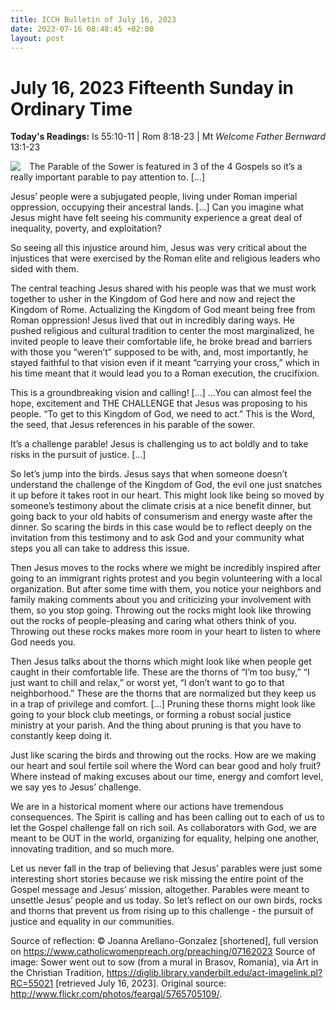 ```yaml
---
title: ICCH Bulletin of July 16, 2023
date: 2023-07-16 08:48:45 +02:00
layout: post
---
```


# July 16, 2023 Fifteenth Sunday in Ordinary Time 
<span style="float: right"><em>Welcome Father Bernward</em></span>
**Today's Readings:** Is 55:10-11 | Rom 8:18-23 | Mt 13:1-23


<img style="float: left; margin-right: 1em;" src="https://diglib.library.vanderbilt.edu/cdri/jpeg/sowerwentout.jpg">

The Parable of the Sower is featured in 3 of the 4 Gospels so it’s a really important parable to pay attention to. [...] 

Jesus’ people were a subjugated people, living under Roman imperial oppression, occupying their ancestral lands. [...] Can you imagine what Jesus might have felt seeing his community experience a great deal of inequality, poverty, and exploitation?

So seeing all this injustice around him, Jesus was very critical about the injustices that were exercised by the Roman elite and religious leaders who sided with them.

The central teaching Jesus shared with his people was that we must work together to usher in the Kingdom of God here and now and reject the Kingdom of Rome. Actualizing the Kingdom of God meant being free from Roman oppression! Jesus lived that out in incredibly daring ways. He pushed religious and cultural tradition to center the most marginalized, he invited people to leave their comfortable life, he broke bread and barriers with those you “weren’t” supposed to be with, and, most importantly, he stayed faithful to that vision even if it meant “carrying your cross,” which in his time meant that it would lead you to a Roman execution, the crucifixion.  

This is a groundbreaking vision and calling! [...] …You can almost feel the hope, excitement and THE CHALLENGE that Jesus was proposing to his people. “To get to this Kingdom of God, we need to act.” This is the Word, the seed, that Jesus references in his parable of the sower.

It’s a challenge parable! Jesus is challenging us to act boldly and to take risks in the pursuit of justice. [...]

So let’s jump into the birds. Jesus says that when someone doesn’t understand the challenge of the Kingdom of God, the evil one just snatches it up before it takes root in our heart. This might look like being so moved by someone’s testimony about the climate crisis at a nice benefit dinner, but going back to your old habits of consumerism and energy waste after the dinner. So scaring the birds in this case would be to reflect deeply on the invitation from this testimony and to ask God and your community what steps you all can take to address this issue.

Then Jesus moves to the rocks where we might be incredibly inspired after going to an immigrant rights protest and you begin volunteering with a local organization. But after some time with them, you notice your neighbors and family making comments about you and criticizing your involvement with them, so you stop going. Throwing out the rocks might look like throwing out the rocks of people-pleasing and caring what others think of you. Throwing out these rocks makes more room in your heart to listen to where God needs you.

Then Jesus talks about the thorns which might look like when people get caught in their comfortable life. These are the thorns of “I’m too busy,” “I just want to chill and relax,” or worst yet, “I don’t want to go to that neighborhood.” These are the thorns that are normalized but they keep us in a trap of privilege and comfort. [...] Pruning these thorns might look like going to your block club meetings, or forming a robust social justice ministry at your parish. And the thing about pruning is that you have to constantly keep doing it.    

Just like scaring the birds and throwing out the rocks. How are we making our heart and soul fertile soil where the Word can bear good and holy fruit? Where instead of making excuses about our time, energy and comfort level, we say yes to Jesus’ challenge.

We are in a historical moment where our actions have tremendous consequences. The Spirit is calling and has been calling out to each of us to let the Gospel challenge fall on rich soil. As collaborators with God, we are meant to be OUT in the world, organizing for equality, helping one another, innovating tradition, and so much more.  

Let us never fall in the trap of believing that Jesus’ parables were just some interesting short stories because we risk missing the entire point of the Gospel message and Jesus’ mission, altogether. Parables were meant to unsettle Jesus’ people and us today. So let’s reflect on our own birds, rocks and thorns that prevent us from rising up to this challenge - the pursuit of justice and equality in our communities. 

Source of reflection: © Joanna Arellano-Gonzalez [shortened], full version on https://www.catholicwomenpreach.org/preaching/07162023
Source of image: Sower went out to sow (from a mural in Brasov, Romania), via Art in the Christian Tradition, https://diglib.library.vanderbilt.edu/act-imagelink.pl?RC=55021 [retrieved July 16, 2023]. Original source: http://www.flickr.com/photos/feargal/5765705109/.




